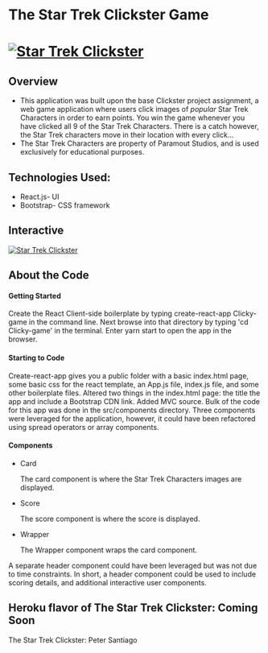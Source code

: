 <h1>The Star Trek Clickster Game<h1>

[![Star Trek Clickster](https://imagizer.imageshack.com/img924/4518/ctgf1A.jpg)](https://startrekclickster.herokuapp.com/)

<h2>Overview</h2>
<ul>
  <li>This application was built upon the base Clickster project assignment, a web game application where users click images of <em>popular</em> Star Trek Characters in order to earn points.  You win the game whenever you have clicked all 9 of the Star Trek Characters. There is a catch however, the Star Trek characters move in their location with every click... </li>
  <li>The Star Trek Characters are property of Paramout Studios, and is used exclusively for educational purposes.</li>
</ul>

<h2>Technologies Used:</h2>
<ul>
  <li>React.js- UI</li>
  <li>Bootstrap- CSS framework</li>
</ul>

<h2>Interactive</h2>

[![Star Trek Clickster](https://media.giphy.com/media/8UGoQrNQqFFne0uIrk/giphy.gif)](https://startrekclickster.herokuapp.com/)

<h2>About the Code</h2>
<h4>Getting Started</h4>
<p>Create the React Client-side boilerplate by typing create-react-app Clicky-game in the command line. Next browse into that directory by typing 'cd Clicky-game' in the terminal. Enter yarn start to open the app in the browser.</p>
<h4>Starting to Code</h4>
<p>Create-react-app gives you a public folder with a basic index.html page, some basic css for the react template, an App.js file, index.js file, and some other boilerplate files.  Altered two things in the index.html page: the title the app and include a Bootstrap CDN link. Added MVC source. Bulk of the code for this app was done in the src/components directory.  Three components were leveraged for the application, however, it could have been refactored using spread operators or array components.</p>
<h4>Components</h4>
<ul>
  <li>Card
      <p>The card component is where the Star Trek Characters images are displayed.</p>
  </li>
  <li>Score
    <p>The score component is where the score is displayed.</p>
  </li>
  <li>Wrapper
    <p>The Wrapper component wraps the card component.</p>
  </li>
</ul>
<p>A separate header component could have been leveraged but was not due to time constraints. In short, a header component could be used to include scoring details, and additional interactive user components.</p>

<h2>Heroku flavor of The Star Trek Clickster: Coming Soon</h2>

<footer>The Star Trek Clickster: Peter Santiago</footer>
